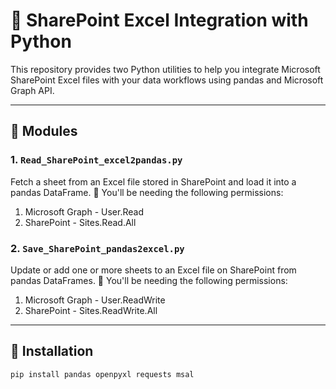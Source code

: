 # 📁 SharePoint Excel Integration with Python

This repository provides two Python utilities to help you integrate Microsoft SharePoint Excel files with your data workflows using pandas and Microsoft Graph API.

---

## 🔧 Modules

### 1. `Read_SharePoint_excel2pandas.py`

Fetch a sheet from an Excel file stored in SharePoint and load it into a pandas DataFrame.
📝 You'll be needing the following permissions:
1) Microsoft Graph - User.Read
2) SharePoint - Sites.Read.All

### 2. `Save_SharePoint_pandas2excel.py`

Update or add one or more sheets to an Excel file on SharePoint from pandas DataFrames.
📝 You'll be needing the following permissions:
1) Microsoft Graph - User.ReadWrite
2) SharePoint - Sites.ReadWrite.All

---

## 🚀 Installation

```bash
pip install pandas openpyxl requests msal
